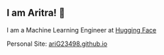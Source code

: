 ## I am Aritra! 👋

I am a Machine Learning Engineer at [Hugging Face](hf.co)

Personal Site: [ariG23498.github.io](https://ariG23498.github.io)
